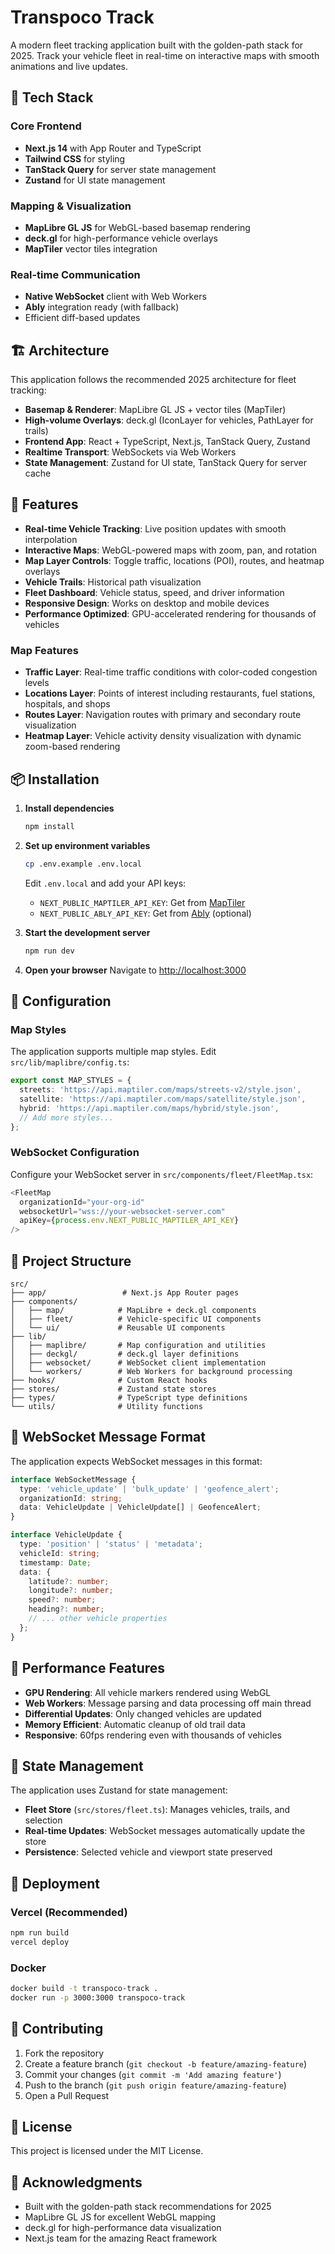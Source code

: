 # Transpoco Track

A modern fleet tracking application built with the golden-path stack for 2025. Track your vehicle fleet in real-time on interactive maps with smooth animations and live updates.

## 🚀 Tech Stack

### Core Frontend

- **Next.js 14** with App Router and TypeScript
- **Tailwind CSS** for styling
- **TanStack Query** for server state management
- **Zustand** for UI state management

### Mapping & Visualization

- **MapLibre GL JS** for WebGL-based basemap rendering
- **deck.gl** for high-performance vehicle overlays
- **MapTiler** vector tiles integration

### Real-time Communication

- **Native WebSocket** client with Web Workers
- **Ably** integration ready (with fallback)
- Efficient diff-based updates

## 🏗️ Architecture

This application follows the recommended 2025 architecture for fleet tracking:

- **Basemap & Renderer**: MapLibre GL JS + vector tiles (MapTiler)
- **High-volume Overlays**: deck.gl (IconLayer for vehicles, PathLayer for trails)
- **Frontend App**: React + TypeScript, Next.js, TanStack Query, Zustand
- **Realtime Transport**: WebSockets via Web Workers
- **State Management**: Zustand for UI state, TanStack Query for server cache

## 🚗 Features

- **Real-time Vehicle Tracking**: Live position updates with smooth interpolation
- **Interactive Maps**: WebGL-powered maps with zoom, pan, and rotation
- **Map Layer Controls**: Toggle traffic, locations (POI), routes, and heatmap overlays
- **Vehicle Trails**: Historical path visualization
- **Fleet Dashboard**: Vehicle status, speed, and driver information
- **Responsive Design**: Works on desktop and mobile devices
- **Performance Optimized**: GPU-accelerated rendering for thousands of vehicles

### Map Features

- **Traffic Layer**: Real-time traffic conditions with color-coded congestion levels
- **Locations Layer**: Points of interest including restaurants, fuel stations, hospitals, and shops
- **Routes Layer**: Navigation routes with primary and secondary route visualization
- **Heatmap Layer**: Vehicle activity density visualization with dynamic zoom-based rendering

## 📦 Installation

1. **Install dependencies**

   ```bash
   npm install
   ```

2. **Set up environment variables**

   ```bash
   cp .env.example .env.local
   ```

   Edit `.env.local` and add your API keys:
   - `NEXT_PUBLIC_MAPTILER_API_KEY`: Get from [MapTiler](https://www.maptiler.com/)
   - `NEXT_PUBLIC_ABLY_API_KEY`: Get from [Ably](https://ably.com/) (optional)

3. **Start the development server**

   ```bash
   npm run dev
   ```

4. **Open your browser**
   Navigate to [http://localhost:3000](http://localhost:3000)

## 🔧 Configuration

### Map Styles

The application supports multiple map styles. Edit `src/lib/maplibre/config.ts`:

```typescript
export const MAP_STYLES = {
  streets: 'https://api.maptiler.com/maps/streets-v2/style.json',
  satellite: 'https://api.maptiler.com/maps/satellite/style.json',
  hybrid: 'https://api.maptiler.com/maps/hybrid/style.json',
  // Add more styles...
};
```

### WebSocket Configuration

Configure your WebSocket server in `src/components/fleet/FleetMap.tsx`:

```typescript
<FleetMap
  organizationId="your-org-id"
  websocketUrl="wss://your-websocket-server.com"
  apiKey={process.env.NEXT_PUBLIC_MAPTILER_API_KEY}
/>
```

## 📁 Project Structure

```
src/
├── app/                 # Next.js App Router pages
├── components/
│   ├── map/            # MapLibre + deck.gl components
│   ├── fleet/          # Vehicle-specific UI components
│   └── ui/             # Reusable UI components
├── lib/
│   ├── maplibre/       # Map configuration and utilities
│   ├── deckgl/         # deck.gl layer definitions
│   ├── websocket/      # WebSocket client implementation
│   └── workers/        # Web Workers for background processing
├── hooks/              # Custom React hooks
├── stores/             # Zustand state stores
├── types/              # TypeScript type definitions
└── utils/              # Utility functions
```

## 🔌 WebSocket Message Format

The application expects WebSocket messages in this format:

```typescript
interface WebSocketMessage {
  type: 'vehicle_update' | 'bulk_update' | 'geofence_alert';
  organizationId: string;
  data: VehicleUpdate | VehicleUpdate[] | GeofenceAlert;
}

interface VehicleUpdate {
  type: 'position' | 'status' | 'metadata';
  vehicleId: string;
  timestamp: Date;
  data: {
    latitude?: number;
    longitude?: number;
    speed?: number;
    heading?: number;
    // ... other vehicle properties
  };
}
```

## 🎯 Performance Features

- **GPU Rendering**: All vehicle markers rendered using WebGL
- **Web Workers**: Message parsing and data processing off main thread
- **Differential Updates**: Only changed vehicles are updated
- **Memory Efficient**: Automatic cleanup of old trail data
- **Responsive**: 60fps rendering even with thousands of vehicles

## 🔄 State Management

The application uses Zustand for state management:

- **Fleet Store** (`src/stores/fleet.ts`): Manages vehicles, trails, and selection
- **Real-time Updates**: WebSocket messages automatically update the store
- **Persistence**: Selected vehicle and viewport state preserved

## 🚀 Deployment

### Vercel (Recommended)

```bash
npm run build
vercel deploy
```

### Docker

```bash
docker build -t transpoco-track .
docker run -p 3000:3000 transpoco-track
```

## 🤝 Contributing

1. Fork the repository
2. Create a feature branch (`git checkout -b feature/amazing-feature`)
3. Commit your changes (`git commit -m 'Add amazing feature'`)
4. Push to the branch (`git push origin feature/amazing-feature`)
5. Open a Pull Request

## 📄 License

This project is licensed under the MIT License.

## 🙏 Acknowledgments

- Built with the golden-path stack recommendations for 2025
- MapLibre GL JS for excellent WebGL mapping
- deck.gl for high-performance data visualization
- Next.js team for the amazing React framework
